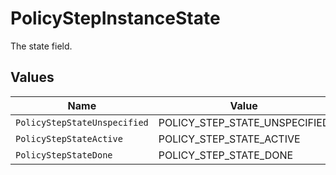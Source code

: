 # PolicyStepInstanceState

The state field.


## Values

| Name                          | Value                         |
| ----------------------------- | ----------------------------- |
| `PolicyStepStateUnspecified`  | POLICY_STEP_STATE_UNSPECIFIED |
| `PolicyStepStateActive`       | POLICY_STEP_STATE_ACTIVE      |
| `PolicyStepStateDone`         | POLICY_STEP_STATE_DONE        |
